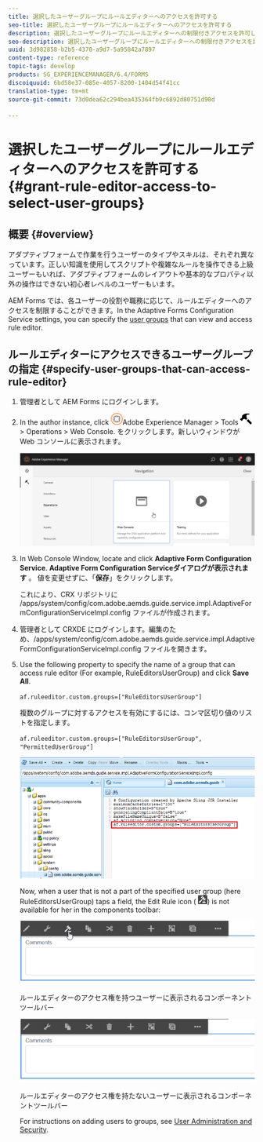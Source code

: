 ```yaml
---
title: 選択したユーザーグループにルールエディターへのアクセスを許可する
seo-title: 選択したユーザーグループにルールエディターへのアクセスを許可する
description: 選択したユーザーグループにルールエディターへの制限付きアクセスを許可します。
seo-description: 選択したユーザーグループにルールエディターへの制限付きアクセスを許可します。
uuid: 3d982858-b2b5-4370-a9d7-5a95842a7897
content-type: reference
topic-tags: develop
products: SG_EXPERIENCEMANAGER/6.4/FORMS
discoiquuid: 6bd58e37-085e-4057-8200-1404d54f41cc
translation-type: tm+mt
source-git-commit: 73d0dea62c294bea435364fb9c6892d80751d90d

---
```



# 選択したユーザーグループにルールエディターへのアクセスを許可する {#grant-rule-editor-access-to-select-user-groups}

## 概要 {#overview}

アダプティブフォームで作業を行うユーザーのタイプやスキルは、それぞれ異なっています。正しい知識を使用してスクリプトや複雑なルールを操作できる上級ユーザーもいれば、アダプティブフォームのレイアウトや基本的なプロパティ以外の操作はできない初心者レベルのユーザーもいます。

AEM Forms では、各ユーザーの役割や職務に応じて、ルールエディターへのアクセスを制限することができます。In the Adaptive Forms Configuration Service settings, you can specify the [user groups](/help/sites-administering/security.md) that can view and access rule editor.

## ルールエディターにアクセスできるユーザーグループの指定 {#specify-user-groups-that-can-access-rule-editor}

1. 管理者として AEM Forms にログインします。
1. In the author instance, click ![adobeexperiencemanager](assets/adobeexperiencemanager.png)Adobe Experience Manager > Tools ![hammer](assets/hammer.png) > Operations > Web Console. をクリックします。新しいウィンドウが Web コンソールに表示されます。

   ![1](assets/1.png)

1. In Web Console Window, locate and click **Adaptive Form Configuration Service**. **Adaptive Form Configuration Serviceダイアログが表示されます** 。 値を変更せずに、「**保存**」をクリックします。

   これにより、CRX リポジトリに /apps/system/config/com.adobe.aemds.guide.service.impl.AdaptiveFormConfigurationServiceImpl.config ファイルが作成されます。

1. 管理者として CRXDE にログインします。編集のため、/apps/system/config/com.adobe.aemds.guide.service.impl.AdaptiveFormConfigurationServiceImpl.config ファイルを開きます。
1. Use the following property to specify the name of a group that can access rule editor (For example, RuleEditorsUserGroup) and click **Save All**.

   `af.ruleeditor.custom.groups=["RuleEditorsUserGroup"]`

   複数のグループに対するアクセスを有効にするには、コンマ区切り値のリストを指定します。

   `af.ruleeditor.custom.groups=["RuleEditorsUserGroup", "PermittedUserGroup"]`

   ![create-user](assets/create-user.png)

   Now, when a user that is not a part of the specified user group (here RuleEditorsUserGroup) taps a field, the Edit Rule icon ( ![edit-rules1](assets/edit-rules1.png)) is not available for her in the components toolbar:

   ![componentstoolbarwither](assets/componentstoolbarwithre.png)

   ルールエディターのアクセス権を持つユーザーに表示されるコンポーネントツールバー

   ![componentstorelbarwithouter](assets/componentstoolbarwithoutre.png)

   ルールエディターのアクセス権を持たないユーザーに表示されるコンポーネントツールバー

   For instructions on adding users to groups, see [User Administration and Security](/help/sites-administering/security.md).

